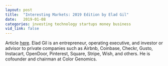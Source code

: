 ```yaml
---
layout: post
title:  "Interesting Markets: 2019 Edition by Elad Gil"
date:   2019-01-08
categories: investing technology startups money business
vid_link: false
---
```


Article [here].  Elad Gil is an entrepreneur, operating executive, and investor or advisor to private companies such as Airbnb, Coinbase, Checkr, Gusto, Instacart, OpenDoor, Pinterest, Square, Stripe, Wish, and others. He is cofounder and chairman at Color Genomics. 


[here]: //blog.eladgil.com/2019/01/interesting-markets-2019-edition.html